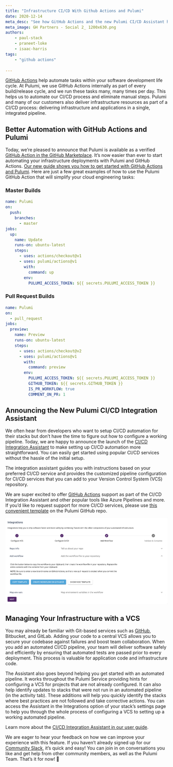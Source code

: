 ```yaml
---
title: "Infrastructure CI/CD With Github Actions and Pulumi"
date: 2020-12-14
meta_desc: "See how GitHub Actions and the new Pulumi CI/CD Assistant help you achieve continuous delivery for your cloud applications and infrastructure."
meta_image: GH Partners - Social 2_ 1200x630.png
authors:
    - paul-stack
    - praneet-loke
    - isaac-harris
tags:
    - "github actions"

---
```


[GitHub Actions](https://github.com/features/actions) help automate tasks within your software development life cycle. At Pulumi, we use GitHub Actions internally as part of every build/release cycle, and we run these tasks many, many times per day. This helps us to automate our CI/CD process and eliminate manual steps. Pulumi and many of our customers also deliver infrastructure resources as part of a CI/CD process: delivering infrastructure and applications in a single, integrated pipeline.

<!--more-->

## Better Automation with GitHub Actions and Pulumi

Today, we’re pleased to announce that Pulumi is available as a verified [GitHub Action in the GitHub Marketplace](https://github.com/marketplace/actions/pulumi-cli-action). It’s now easier than ever to start automating your infrastructure deployments with Pulumi and GitHub Actions. [Our new guide shows you how to get started with GitHub Actions and Pulumi](/docs/using-pulumi/continuous-delivery/github-actions/).  Here are just a few great examples of how to use the Pulumi GitHub Action that will simplify your cloud engineering tasks:

### Master Builds

```yaml
name: Pulumi
on:
  push:
    branches:
      - master
jobs:
  up:
    name: Update
    runs-on: ubuntu-latest
    steps:
      - uses: actions/checkout@v1
      - uses: pulumi/actions@v1
        with:
          command: up
        env:
          PULUMI_ACCESS_TOKEN: ${{ secrets.PULUMI_ACCESS_TOKEN }}
```

### Pull Request Builds

```yaml
name: Pulumi
on:
  - pull_request
jobs:
  preview:
    name: Preview
    runs-on: ubuntu-latest
    steps:
      - uses: actions/checkout@v2
      - uses: pulumi/actions@v1
        with:
          command: preview
        env:
          PULUMI_ACCESS_TOKEN: ${{ secrets.PULUMI_ACCESS_TOKEN }}
          GITHUB_TOKEN: ${{ secrets.GITHUB_TOKEN }}
          IS_PR_WORKFLOW: true
          COMMENT_ON_PR: 1
```

## Announcing the New Pulumi CI/CD Integration Assistant

We often hear from developers who want to setup CI/CD automation for their stacks but don’t have the time to figure out how to configure a working pipeline. Today, we are happy to announce the launch of the [CI/CD Integration Assistant](/docs/pulumi-cloud/deployments/ci-cd-integration-assistant/) to make setting up CI/CD automation more straightforward. You can easily get started using popular CI/CD services without the hassle of the initial setup.

The integration assistant guides you with instructions based on your preferred CI/CD service and provides the customized pipeline configuration for CI/CD services that you can add to your Version Control System (VCS) repository.

We are super excited to offer [GitHub Actions](https://github.com/features/actions) support as part of the CI/CD Integration Assistant and other popular tools like Azure Pipelines and more.
If you’d like to request support for more CI/CD services, please use [this convenient template](https://github.com/pulumi/ci-workflow-templates/issues/new?assignees=&labels=&template=ci-cd-request.md&title=%5BNEW+CI+REQUEST%5D) on the Pulumi GitHub repo.

![Integrations Console](image1.png)

## Managing Your Infrastructure with a VCS

You may already be familiar with Git-based services such as [GitHub](https://github.com/), Bitbucket, and GitLab. Adding your code to a central VCS allows you to secure your codebase against failures and boost team collaboration. When you add an automated CI/CD pipeline, your team will deliver software safely and efficiently by ensuring that automated tests are passed prior to every deployment. This process is valuable for application code and infrastructure code.

The Assistant also goes beyond helping you get started with an automated pipeline. It works throughout the Pulumi Service providing hints for configuring a VCS for projects that are not already configured. It can also help identify updates to stacks that were not run in an automated pipeline (in the activity tab). These additions will help you quickly identify the stacks where best practices are not followed and take corrective actions.
You can access the Assistant in the Integrations option of your stack’s settings page to help you through the whole process of configuring a VCS to setting up a working automated pipeline.

Learn more about the [CI/CD Integration Assistant in our user guide](/docs/pulumi-cloud/deployments/ci-cd-integration-assistant/).

We are eager to hear your feedback on how we can improve your experience with this feature. If you haven’t already signed up for our [Community Slack](https://slack.pulumi.com/), it’s quick and easy! You can join in on conversations you like and get help from other community members, as well as the Pulumi Team. That’s it for now! 👋
